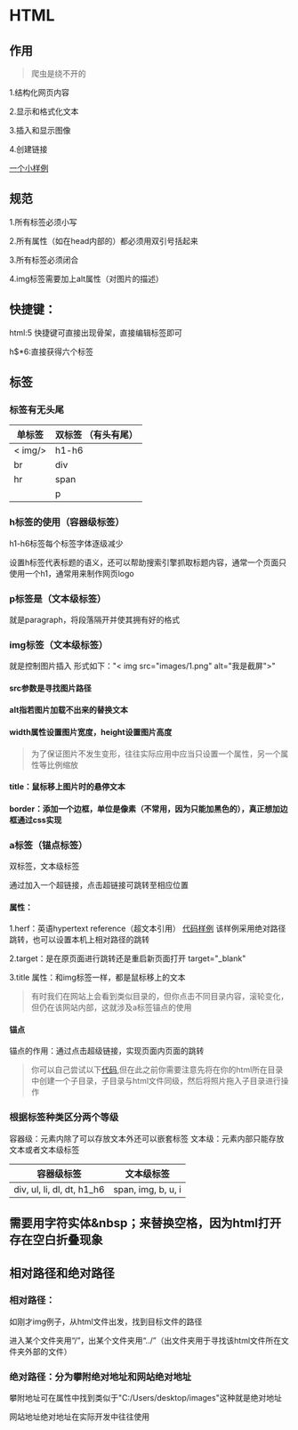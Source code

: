 # HTML

## 作用
> 爬虫是绕不开的

1.结构化网页内容

2.显示和格式化文本

3.插入和显示图像

4.创建链接

[一个小样例](/source_code/test1.html)

## 规范
1.所有标签必须小写

2.所有属性（如在head内部的）都必须用双引号括起来

3.所有标签必须闭合

4.img标签需要加上alt属性（对图片的描述）
## 快捷键：
html:5 快捷键可直接出现骨架，直接编辑标签即可


h$*6:直接获得六个标签

## 标签
### 标签有无头尾
|单标签        |双标签 （有头有尾）                                          |
|-------------|-------------------------------------------------|
| < img/>       |h1-h6                                            |
|br   |div|
|hr   |span|
|    |p|


### h标签的使用（容器级标签）
h1-h6标签每个标签字体逐级减少

设置h标签代表标题的语义，还可以帮助搜索引擎抓取标题内容，通常一个页面只使用一个h1，通常用来制作网页logo

### p标签是（文本级标签）
就是paragraph，将段落隔开并使其拥有好的格式

### img标签（文本级标签）
就是控制图片插入
形式如下："< img src="images/1.png" alt="我是截屏">"

#### src参数是寻找图片路径
#### alt指若图片加载不出来的替换文本
#### width属性设置图片宽度，height设置图片高度
> 为了保证图片不发生变形，往往实际应用中应当只设置一个属性，另一个属性等比例缩放
#### title：鼠标移上图片时的悬停文本
#### border：添加一个边框，单位是像素（不常用，因为只能加黑色的），真正想加边框通过css实现
### a标签（锚点标签）
双标签，文本级标签

通过加入一个超链接，点击超链接可跳转至相应位置
#### 属性：
1.herf：英语hypertext reference（超文本引用）
[代码样例](/source_code/test3.html) 该样例采用绝对路径跳转，也可以设置本机上相对路径的跳转

2.target：是在原页面进行跳转还是重启新页面打开
target="_blank"

3.title 属性：和img标签一样，都是鼠标移上的文本

> 有时我们在网站上会看到类似目录的，但你点击不同目录内容，滚轮变化，但仍在该网站内部，这就涉及a标签锚点的使用
#### 锚点
锚点的作用：通过点击超级链接，实现页面内页面的跳转
> 你可以自己尝试以下[代码](/source_code/test2.html),但在此之前你需要注意先将在你的html所在目录中创建一个子目录，子目录与html文件同级，然后将照片拖入子目录进行操作

### 根据标签种类区分两个等级
容器级：元素内除了可以存放文本外还可以嵌套标签
文本级：元素内部只能存放文本或者文本级标签

|容器级标签|   文本级标签|
|--------------|-----------------|
|div, ul, li, dl, dt, h1_h6|span, img, b, u, i|

## 需要用字符实体&nbsp；来替换空格，因为html打开存在空白折叠现象

## 相对路径和绝对路径
### 相对路径：
如刚才img例子，从html文件出发，找到目标文件的路径

进入某个文件夹用“/”，出某个文件夹用“../”（出文件夹用于寻找该html文件所在文件夹外部的文件）
### 绝对路径：分为攀附绝对地址和网站绝对地址
攀附地址可在属性中找到类似于"C:/Users/desktop/images"这种就是绝对地址

网站地址绝对地址在实际开发中往往使用


